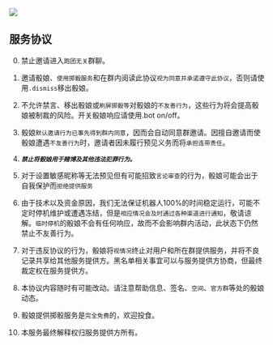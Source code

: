 ![](/pics/⑨.png)

## 服务协议

0. 禁止邀请进入`跑团无关`群聊。  
1. 邀请骰娘、`使用掷骰服务`和在群内阅读此协议`视为同意并承诺遵守此协议`，否则请使用`.dismiss`移出骰娘。  
2. 不允许禁言、移出骰娘或`刷屏掷骰等`对骰娘的`不友善行为`，这些行为将会提高骰娘被制裁的风险。开关骰娘响应请使用.bot on/off。  
3. 骰娘`默认邀请行为已事先得到群内同意`，因而会自动同意群邀请。因擅自邀请而使骰娘遭遇`不友善行为`时，邀请者因未履行预见义务而将`承担连带责任`。

4. ***`禁止将骰娘用于赌博及其他违法犯罪行为。`***

5. 对于设置敏感昵称等无法预见但有可能招致`言论审查`的行为，骰娘可能会出于自我保护而`拒绝提供服务`  
6. 由于技术以及资金原因，我们无法保证机器人100%的时间稳定运行，可能不定时停机维护或遭遇冻结，但是`相应情况会及时通过各种渠道进行通知`，敬请谅解。`临时停机`的骰娘不会有任何响应，故而不会影响群内活动，此状态下仍然禁止不友善行为。  
7. 对于违反协议的行为，骰娘将`视情况`终止对用户和所在群提供服务，并将不良记录共享给其他服务提供方。黑名单相关事宜可以与服务提供方协商，但最终裁定权在服务提供方。  
8. 本协议内容随时有可能改动。请注意帮助信息、签名、`空间`、`官方群`等处的骰娘动态。  
9. 骰娘提供掷骰服务是`完全免费`的，欢迎投食。  
10. 本服务最终解释权归服务提供方所有。

